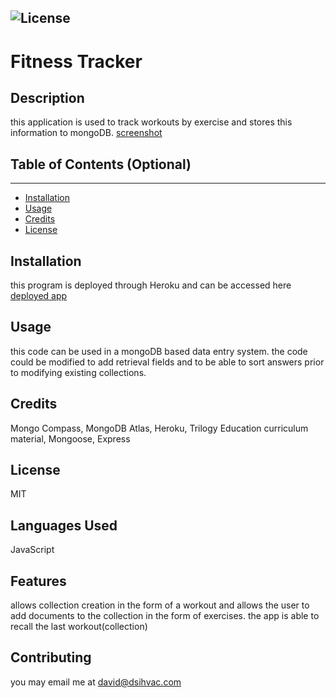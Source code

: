 

  ![License](https://img.shields.io/badge/license-MIT-green)
  ---
  # Fitness Tracker

  ## Description
  
  this application is used to track workouts by exercise and stores this information to mongoDB.
  [screenshot](https://github.com/davidsackett14/fitnessTracker/blob/main/Web%20capture_23-6-2021_9308_localhost.jpeg)
  
  
  ## Table of Contents (Optional)
  ---
  * [Installation](#installation)
  * [Usage](#usage)
  * [Credits](#credits)
  * [License](#license)
  
  
  ## Installation
  
  this program is deployed through Heroku and can be accessed here [deployed app](https://murmuring-reaches-96545.herokuapp.com/exercise)
  
  
  ## Usage 
  
  this code can be used in a mongoDB based data entry system. the code could be modified to add retrieval fields and to be able to sort answers prior to modifying existing collections. 
  
  
  ## Credits
  
  Mongo Compass, MongoDB Atlas, Heroku, Trilogy Education curriculum material, Mongoose, Express
  
  
  ## License
  
  MIT
  
  
  ## Languages Used

  JavaScript

  ## Features
  
  allows collection creation in the form of a workout and allows the user to add documents to the collection in the form of exercises. the app is able to recall the last workout(collection)
  
  ## Contributing
  
  you may email me at david@dsihvac.com
  
